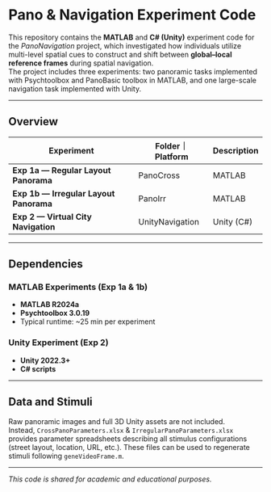 # Pano & Navigation Experiment Code

This repository contains the **MATLAB** and **C# (Unity)** experiment code for the *PanoNavigation* project, which investigated how individuals utilize multi-level spatial cues to construct and shift between **global–local reference frames** during spatial navigation.  
The project includes three experiments: two panoramic tasks implemented with Psychtoolbox and PanoBasic toolbox in MATLAB, and one large-scale navigation task implemented with Unity.

---

## Overview

| Experiment | Folder｜ Platform | Description |
|-------------|-----------|-------------|
| **Exp 1a — Regular Layout Panorama** | PanoCross | MATLAB | Participants explored cross-shaped panoramic intersections and performed Judgment of Relative Direction (JRD) tasks. |
| **Exp 1b — Irregular Layout Panorama** | PanoIrr | MATLAB | Similar design using irregular street layouts to examine effects of layout geometry on heading. |
| **Exp 2 — Virtual City Navigation** | UnityNavigation | Unity (C#) | Participants navigated a virtual city composed of multiple street blocks differing in layout alignment, then completed global and local JRD tasks. |

---

## Dependencies

### MATLAB Experiments (Exp 1a & 1b)
- **MATLAB R2024a**
- **Psychtoolbox 3.0.19**
- Typical runtime: ~25 min per experiment  

### Unity Experiment (Exp 2)
- **Unity 2022.3+**
- **C# scripts**

---

## Data and Stimuli

Raw panoramic images and full 3D Unity assets are not included.  
Instead, `CrossPanoParameters.xlsx` & `IrregularPanoParameters.xlsx` provides parameter spreadsheets describing all stimulus configurations (street layout, location, URL, etc.). These files can be used to regenerate stimuli following `geneVideoFrame.m`.

---

*This code is shared for academic and educational purposes.*

